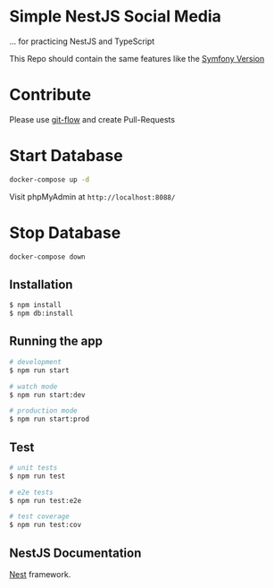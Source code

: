 # Simple NestJS Social Media

... for practicing NestJS and TypeScript

This Repo should contain the same features like the [Symfony Version](https://github.com/ColiZei/symfony-social-media)

# Contribute

Please use [git-flow](https://danielkummer.github.io/git-flow-cheatsheet/index.html) and create Pull-Requests

# Start Database

```bash
docker-compose up -d
```

Visit phpMyAdmin at `http://localhost:8088/`

# Stop Database

```bash
docker-compose down
```

## Installation

```bash
$ npm install
$ npm db:install
```

## Running the app

```bash
# development
$ npm run start

# watch mode
$ npm run start:dev

# production mode
$ npm run start:prod
```

## Test

```bash
# unit tests
$ npm run test

# e2e tests
$ npm run test:e2e

# test coverage
$ npm run test:cov
```

## NestJS Documentation

[Nest](https://github.com/nestjs/nest) framework.
